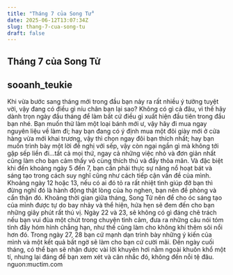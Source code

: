```yaml
---
title: "Tháng 7 của Song Tử"
date: 2025-06-12T13:07:34Z
slug: thang-7-cua-song-tu
draft: false
---
```


## Tháng 7 của Song Tử

## sooanh_teukie

Khi vừa bước sang tháng mới trong đầu bạn nảy ra rất nhiều ý tưởng tuyệt vời, vậy đang có điều gì níu chân bạn lại sao? Không có gì cả đâu, vì thế hãy dành trọn ngày đầu tháng để làm bất cứ điều gì xuất hiện đầu tiên trong đầu bạn nhé. Bạn muốn thử làm một loại bánh mới ư, vậy hãy đi mua ngay nguyên liệu về làm đi; hay bạn đang có ý định mua một đôi giày mới ở cửa hàng vừa mới khai trương, vậy thì chọn ngay đôi bạn thích nhất; hay bạn muốn trình bày một lời đề nghị với sếp, vậy còn ngại ngần gì mà không tới gặp sếp liền đi...tất cả mọi thứ, ngay cả những việc nhỏ và đơn giản nhất cũng làm cho bạn cảm thấy vô cùng thích thú và đầy thỏa mãn. Và đặc biệt khi đến khoảng ngày 5 đến 7, bạn cần phải thực sự năng nổ hoạt bát và sáng tạo trong cách suy nghĩ cũng như cách tiếp cận vấn đề của mình. Khoảng ngày 12 hoặc 13, nếu có ai đó tỏ ra rất nhiệt tình giúp đỡ bạn thì đừng nghĩ đó là hành động thật lòng của họ nghen, bạn nên đề phòng và cẩn thận đó. Khoảng thời gian giữa tháng, Song Tử nên để cho óc sáng tạo của mình được tự do bay nhảy và thể hiện, hứa hẹn sẽ đem đến cho bạn những giây phút rất thú vị. Ngày 22 và 23, sẽ không có gì đáng chê trách nếu bạn vui đùa một chút trong chuyện tình cảm, đưa ra những câu nói tóm tỉnh đầy hóm hỉnh chẳng hạn, như thế cũng làm cho không khí thêm sôi nổi hơn đó. Trong ngày 27, 28 bạn cứ mạnh dạn trình bày những ý kiến của mình và một kết quả bất ngờ sẽ làm cho bạn cứ cười mãi. Đến ngày cuối tháng, có thể bạn sẽ nhận được vài lời khuyên hơi nằm ngoài khuôn khổ một tí, nhưng lại đáng để bạn xem xét và cân nhắc đó, không đến nỗi tệ đâu.
nguon:muctim.com